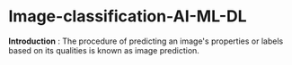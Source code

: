 # Image-classification-AI-ML-DL

**Introduction** :
The procedure of predicting an image's properties or labels based on its qualities is known as image prediction.
